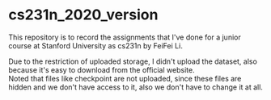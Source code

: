 # cs231n_2020_version
This repository is to record the assignments that I've done for a junior course at Stanford University as cs231n by FeiFei Li.  
  
Due to the restriction of uploaded storage, I didn't upload the dataset, also because it's easy to download from the official website.  
Noted that files like checkpoint are not uploaded, since these files are hidden and we don't have access to it, also we don't have to change it at all.
